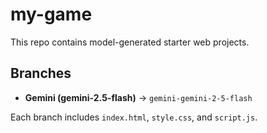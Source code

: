 # my-game

This repo contains model-generated starter web projects.

## Branches
- **Gemini (gemini-2.5-flash)** → `gemini-gemini-2-5-flash`

Each branch includes `index.html`, `style.css`, and `script.js`.
